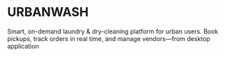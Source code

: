 # URBANWASH
Smart, on-demand laundry &amp; dry-cleaning platform for urban users. Book pickups, track orders in real time, and manage vendors—from desktop application
